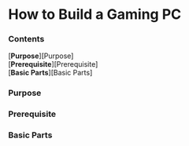 # How to Build a Gaming PC

### Contents
[**Purpose**][Purpose]<br>
[**Prerequisite**][Prerequisite]<br>
[**Basic Parts**][Basic Parts]

### Purpose

### Prerequisite

### Basic Parts
